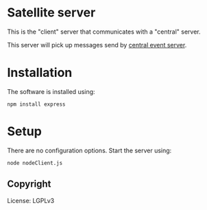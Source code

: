 # Satellite server

This is the "client" server that communicates with a "central" server.

This server will pick up messages send by [central event server](https://github.com/IlhanDelic/central-event-server).


# Installation

The software is installed using:

    npm install express

# Setup

There are no configuration options. Start the server using:

    node nodeClient.js

## Copyright

License: LGPLv3
